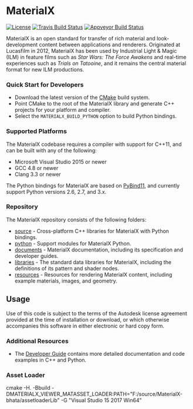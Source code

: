 # MaterialX

[![License](https://img.shields.io/badge/License-Apache%202.0-blue.svg)](https://github.com/materialx/MaterialX/blob/master/LICENSE.txt)
[![Travis Build Status](https://travis-ci.org/materialx/MaterialX.svg?branch=master)](https://travis-ci.org/materialx/MaterialX)
[![Appveyor Build Status](https://ci.appveyor.com/api/projects/status/pmlxnp5m1fve11k0?svg=true)](https://ci.appveyor.com/project/jstone-lucasfilm/materialx)

MaterialX is an open standard for transfer of rich material and look-development content between applications and renderers.  Originated at Lucasfilm in 2012, MaterialX has been used by Industrial Light & Magic (ILM) in feature films such as _Star Wars: The Force Awakens_ and real-time experiences such as _Trials on Tatooine_, and it remains the central material format for new ILM productions.

### Quick Start for Developers

- Download the latest version of the [CMake](https://cmake.org/) build system.
- Point CMake to the root of the MaterialX library and generate C++ projects for your platform and compiler.
- Select the `MATERIALX_BUILD_PYTHON` option to build Python bindings.

### Supported Platforms

The MaterialX codebase requires a compiler with support for C++11, and can be built with any of the following:

- Microsoft Visual Studio 2015 or newer
- GCC 4.8 or newer
- Clang 3.3 or newer

The Python bindings for MaterialX are based on [PyBind11](https://github.com/pybind/pybind11), and currently support Python versions 2.6, 2.7, and 3.x.

### Repository

The MaterialX repository consists of the following folders:

- [source](source) - Cross-platform C++ libraries for MaterialX with Python bindings.
- [python](python) - Support modules for MaterialX Python.
- [documents](documents) - MaterialX documentation, including its specification and developer guides.
- [libraries](libraries) - The standard data libraries for MaterialX, including the definitions of its pattern and shader nodes.
- [resources](resources) - Resources for rendering MaterialX content, including example materials, images, and geometry.

## Usage

Use of this code is subject to the terms of the Autodesk license agreement provided at the time of installation or download, or which otherwise accompanies this software in either electronic or hard copy form.

### Additional Resources

- The [Developer Guide](http://www.materialx.org/docs/api/index.html) contains more detailed documentation and code examples in C++ and Python.

### Asset Loader
cmake -H. -Bbuild -DMATERIALX_VIEWER_MATASSET_LOADER:PATH="F:/source/MaterialX-bhata/assetloaderLib" -G "Visual Studio 15 2017 Win64"